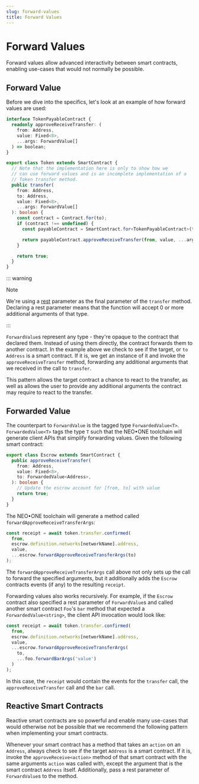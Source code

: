 ```yaml
---
slug: forward-values
title: Forward Values
---
```

# Forward Values

Forward values allow advanced interactivity between smart contracts, enabling use-cases that would not normally be possible.

## Forward Value

Before we dive into the specifics, let's look at an example of how forward values are used:

```typescript
interface TokenPayableContract {
  readonly approveReceiveTransfer: (
    from: Address,
    value: Fixed<8>,
    ...args: ForwardValue[]
  ) => boolean;
}

export class Token extends SmartContract {
  // Note that the implementation here is only to show how we
  // can use forward values and is an incomplete implementation of a
  // Token transfer method.
  public transfer(
    from: Address,
    to: Address,
    value: Fixed<8>,
    ...args: ForwardValue[]
  ): boolean {
    const contract = Contract.for(to);
    if (contract !== undefined) {
      const payableContract = SmartContract.for<TokenPayableContract>(to);

      return payableContract.approveReceiveTransfer(from, value, ...args);
    }

    return true;
  }
}
```

::: warning

Note

We're using a [rest](https://www.typescriptlang.org/docs/handbook/functions.html#rest-parameters) parameter as the final parameter of the `transfer` method. Declaring a rest parameter means that the function will accept 0 or more additional arguments of that type.

:::

`ForwardValue`s represent any type - they're opaque to the contract that declared them. Instead of using them directly, the contract forwards them to another contract. In the example above we check to see if the target, or `to` `Address` is a smart contract. If it is, we get an instance of it and invoke the `approveReceiveTransfer` method, forwarding any additional arguments that we received in the call to `transfer`.

This pattern allows the target contract a chance to react to the transfer, as well as allows the user to provide any additional arguments the contract may require to react to the transfer.

## Forwarded Value

The counterpart to `ForwardValue` is the tagged type `ForwardedValue<T>`. `ForwardedValue<T>` tags the type `T` such that the NEO•ONE toolchain will generate client APIs that simplify forwarding values. Given the following smart contract:

```typescript
export class Escrow extends SmartContract {
  public approveReceiveTransfer(
    from: Address,
    value: Fixed<8>,
    to: ForwardedValue<Address>,
  ): boolean {
    // Update the escrow account for [from, to] with value
    return true;
  }
}
```

The NEO•ONE toolchain will generate a method called `forwardApproveReceiveTransferArgs`:

```typescript
const receipt = await token.transfer.confirmed(
  from,
  escrow.definition.networks[networkName].address,
  value,
  ...escrow.forwardApproveReceiveTransferArgs(to)
);
```

The `forwardApproveReceiveTransferArgs` call above not only sets up the call to forward the specified arguments, but it additionally adds the `Escrow` contracts events (if any) to the resulting `receipt`.

Forwarding values also works recursively. For example, if the `Escrow` contract also specified a rest parameter of `ForwardValue`s and called another smart contract `Foo`'s `bar` method that expected a `ForwardedValue<string>`, the client API invocation would look like:

```typescript
const receipt = await token.transfer.confirmed(
  from,
  escrow.definition.networks[networkName].address,
  value,
  ...escrow.forwardApproveReceiveTransferArgs(
    to,
    ...foo.forwardBarArgs('value')
  )
);
```

In this case, the `receipt` would contain the events for the `transfer` call, the `approveReceiveTransfer` call and the `bar` call.

## Reactive Smart Contracts

Reactive smart contracts are so powerful and enable many use-cases that would otherwise not be possible that we recommend the following pattern when implementing your smart contracts.

Whenever your smart contract has a method that takes an `action` on an `Address`, always check to see if the target `Address` is a smart contract. If it is, invoke the `approveReceive<action>` method of that smart contract with the same arguments `action` was called with, except the argument that is the smart contract `Address` itself. Additionally, pass a rest parameter of `ForwardValue`s to the method.
